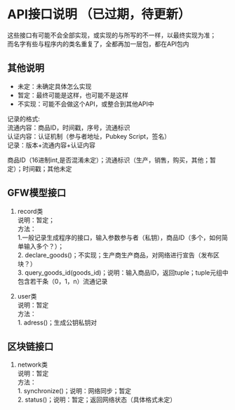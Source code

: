 # API接口说明 （已过期，待更新）

这些接口有可能不会全部实现，或实现的与所写的不一样，以最终实现为准；  
而名字有些与程序内的类名重复了，全都再加一层包，都在API包内

## 其他说明

* 未定：未确定具体怎么实现
* 暂定：最终可能是这样，也可能不是这样
* 不实现：可能不会做这个API，或整合到其他API中

记录的格式:  
流通内容：商品ID，时间戳，序号，流通标识  
认证内容：认证机制（参与者地址，Pubkey Script，签名）  
记录：版本+流通内容+认证内容  

商品ID（16进制int,是否混淆未定）；流通标识（生产，销售，购买，其他；暂定）；时间戳；其他未定

## GFW模型接口

1. record类  
    说明：暂定；  
    方法：  
        1.一般记录生成程序的接口，输入参数参与者（私钥），商品ID（多个，如何简单输入多个？）；  
        2. declare_goods()；不实现；生产商生产商品，对网络进行宣告（发布区块？）  
        3. query_goods_id(goods_id)；说明：输入商品ID，返回tuple；tuple元组中包含若干条（0，1，n）流通记录

2. user类  
    说明：暂定  
    方法：  
        1. adress()；生成公钥私钥对

## 区块链接口

1. network类  
    说明：暂定  
    方法：  
        1. synchronize()；说明：网络同步；暂定  
        2. status()；说明：暂定；返回网络状态（具体格式未定）  
